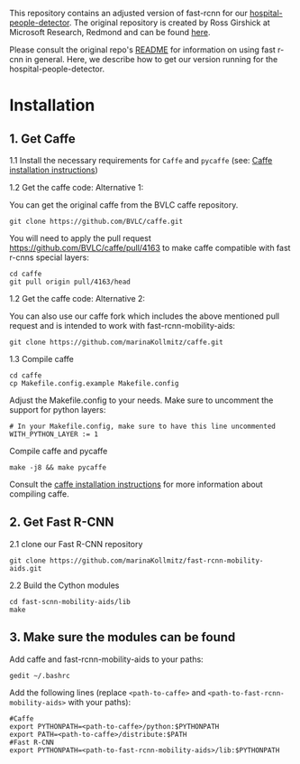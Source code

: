This repository contains an adjusted version of fast-rcnn for our [hospital-people-detector](https://github.com/andresvasquezv/hospital_people_detector/). The original repository is created by Ross Girshick at Microsoft Research, Redmond and can be found [here](https://github.com/rbgirshick/fast-rcnn). 

Please consult the original repo's [README](https://github.com/rbgirshick/fast-rcnn/blob/master/README.md) for information on using fast r-cnn in general. Here, we describe how to get our version running for the hospital-people-detector.

# Installation

## 1. Get Caffe

1.1 Install the necessary requirements for `Caffe` and `pycaffe` (see: [Caffe installation instructions](http://caffe.berkeleyvision.org/installation.html))

1.2 Get the caffe code: Alternative 1:

You can get the original caffe from the BVLC caffe repository. 

  ```Shell
  git clone https://github.com/BVLC/caffe.git
  ```
  
You will need to apply the pull request https://github.com/BVLC/caffe/pull/4163 to make caffe compatible with fast r-cnns special layers: 

  ```Shell
  cd caffe
  git pull origin pull/4163/head
  ```

1.2 Get the caffe code: Alternative 2:

You can also use our caffe fork which includes the above mentioned pull request and is intended to work with fast-rcnn-mobility-aids:

  ```Shell
  git clone https://github.com/marinaKollmitz/caffe.git
  ```

1.3 Compile caffe

  ```Shell
  cd caffe
  cp Makefile.config.example Makefile.config
  ```
Adjust the Makefile.config to your needs. Make sure to uncomment the support for python layers:

  ```Shell
  # In your Makefile.config, make sure to have this line uncommented
  WITH_PYTHON_LAYER := 1
  ```
Compile caffe and pycaffe

  ```Shell
  make -j8 && make pycaffe
  ```
Consult the [caffe installation instructions](http://caffe.berkeleyvision.org/installation.html#compilation) for more information about compiling caffe.
  
## 2. Get Fast R-CNN

2.1 clone our Fast R-CNN repository

  ```Shell
  git clone https://github.com/marinaKollmitz/fast-rcnn-mobility-aids.git
  ```

2.2 Build the Cython modules

   ```Shell
   cd fast-scnn-mobility-aids/lib
   make
   ```
    
## 3. Make sure the modules can be found

Add caffe and fast-rcnn-mobility-aids to your paths:

  ```Shell
  gedit ~/.bashrc    
  ```

Add the following lines (replace ```<path-to-caffe>``` and ```<path-to-fast-rcnn-mobility-aids>``` with your paths):

  ```Shell
  #Caffe
  export PYTHONPATH=<path-to-caffe>/python:$PYTHONPATH 
  export PATH=<path-to-caffe>/distribute:$PATH 
  #Fast R-CNN
  export PYTHONPATH=<path-to-fast-rcnn-mobility-aids>/lib:$PYTHONPATH
  ```
